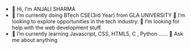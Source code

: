 - 👋 Hi, I’m ANJALI SHARMA
- 🔭 I’m currently doing BTech CSE(3rd Year) from
   GLA UNIVERSITY
  👯 I’m looking to explore opportunities in the tech industry.
  💞️ I’m looking for help with the web development stuff.
- 🌱 I’m currently learning Javascript, CSS, HTML5, C , Python ......
  💬 Ask me about anything
  

<!---
anjalimunnu/anjalimunnu is a ✨ special ✨ repository because its `README.md` (this file) appears on your GitHub profile.
You can click the Preview link to take a look at your changes.
--->
